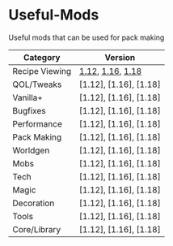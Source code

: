# Useful-Mods
Useful mods that can be used for pack making

| Category  | Version |
| ------------- | ------------- |
| Recipe Viewing | [1.12](https://github.com/PufferTeam/Useful-Mods/blob/main/Files/Recipe_Viewing/1.12.md), [1.16](https://github.com/PufferTeam/Useful-Mods/blob/main/Files/Recipe_Viewing/1.16.md), [1.18](https://github.com/PufferTeam/Useful-Mods/blob/main/Files/Recipe_Viewing/1.18.md) |
| QOL/Tweaks | [1.12], [1.16], [1.18] |
| Vanilla+ | [1.12], [1.16], [1.18] |
| Bugfixes | [1.12], [1.16], [1.18] |
| Performance | [1.12], [1.16], [1.18] |
| Pack Making | [1.12], [1.16], [1.18] |
| Worldgen | [1.12], [1.16], [1.18] |
| Mobs | [1.12], [1.16], [1.18] |
| Tech | [1.12], [1.16], [1.18] |
| Magic | [1.12], [1.16], [1.18] |
| Decoration | [1.12], [1.16], [1.18] |
| Tools | [1.12], [1.16], [1.18] |
| Core/Library | [1.12], [1.16], [1.18] |
